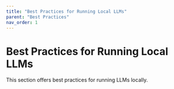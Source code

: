```yaml
---
title: "Best Practices for Running Local LLMs"
parent: "Best Practices"
nav_order: 1
---
```

# Best Practices for Running Local LLMs

This section offers best practices for running LLMs locally.
